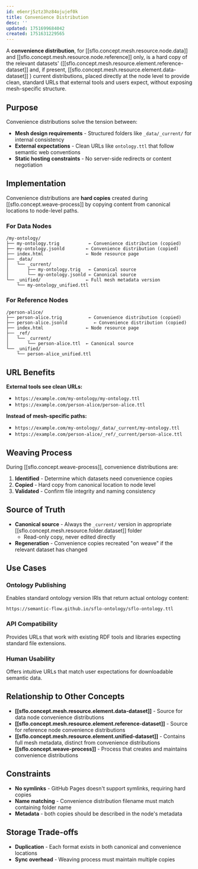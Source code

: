 ```yaml
---
id: e6enrj5ztz3hz84ojujef0k
title: Convenience Distribution
desc: ''
updated: 1751699684042
created: 1751631229565
---
```


A **convenience distribution**, for [[sflo.concept.mesh.resource.node.data]] and [[sflo.concept.mesh.resource.node.reference]] only, is a hard copy of the relevant datasets' ([[sflo.concept.mesh.resource.element.reference-dataset]] and, if present, [[sflo.concept.mesh.resource.element.data-dataset]] )  current distributions, placed directly at the node level to provide clean, standard URLs that external tools and users expect, without exposing mesh-specific structure.

## Purpose

Convenience distributions solve the tension between:
- **Mesh design requirements** - Structured folders like `_data/_current/` for internal consistency
- **External expectations** - Clean URLs like `ontology.ttl` that follow semantic web conventions
- **Static hosting constraints** - No server-side redirects or content negotiation

## Implementation

Convenience distributions are **hard copies** created during [[sflo.concept.weave-process]] by copying content from canonical locations to node-level paths.

### For Data Nodes
```
/my-ontology/
├── my-ontology.trig           ← Convenience distribution (copied)
├── my-ontology.jsonld        ← Convenience distribution (copied)
├── index.html                ← Node resource page
├── _data/
│   └── _current/
│       ├── my-ontology.trig   ← Canonical source
│       └── my-ontology.jsonld ← Canonical source
└── _unified/                 ← Full mesh metadata version
    └── my-ontology_unified.ttl
```

### For Reference Nodes
```
/person-alice/
├── person-alice.trig          ← Convenience distribution (copied)
├── person-alice.jsonld          ← Convenience distribution (copied)
├── index.html                ← Node resource page
├── _ref/
│   └── _current/
│       └── person-alice.ttl  ← Canonical source
└── _unified/
    └── person-alice_unified.ttl
```

## URL Benefits

**External tools see clean URLs:**
- `https://example.com/my-ontology/my-ontology.ttl`
- `https://example.com/person-alice/person-alice.ttl`

**Instead of mesh-specific paths:**
- `https://example.com/my-ontology/_data/_current/my-ontology.ttl`
- `https://example.com/person-alice/_ref/_current/person-alice.ttl`

## Weaving Process

During [[sflo.concept.weave-process]], convenience distributions are:

1. **Identified** - Determine which datasets need convenience copies
2. **Copied** - Hard copy from canonical location to node level
3. **Validated** - Confirm file integrity and naming consistency

## Source of Truth

- **Canonical source** - Always the `_current/` version in appropriate [[sflo.concept.mesh.resource.folder.dataset]] folder
  - Read-only copy, never edited directly
- **Regeneration** - Convenience copies recreated "on weave" if the relevant dataset has changed

## Use Cases

### Ontology Publishing
Enables standard ontology version IRIs that return actual ontology content:
```
https://semantic-flow.github.io/sflo-ontology/sflo-ontology.ttl
```

### API Compatibility
Provides URLs that work with existing RDF tools and libraries expecting standard file extensions.

### Human Usability
Offers intuitive URLs that match user expectations for downloadable semantic data.

## Relationship to Other Concepts

- **[[sflo.concept.mesh.resource.element.data-dataset]]** - Source for data node convenience distributions
- **[[sflo.concept.mesh.resource.element.reference-dataset]]** - Source for reference node convenience distributions  
- **[[sflo.concept.mesh.resource.element.unified-dataset]]** - Contains full mesh metadata, distinct from convenience distributions
- **[[sflo.concept.weave-process]]** - Process that creates and maintains convenience distributions

## Constraints

- **No symlinks** - GitHub Pages doesn't support symlinks, requiring hard copies
- **Name matching** - Convenience distribution filename must match containing folder name
- **Metadata** - both copies should be described in the node's metadata

## Storage Trade-offs

- **Duplication** - Each format exists in both canonical and convenience locations
- **Sync overhead** - Weaving process must maintain multiple copies
